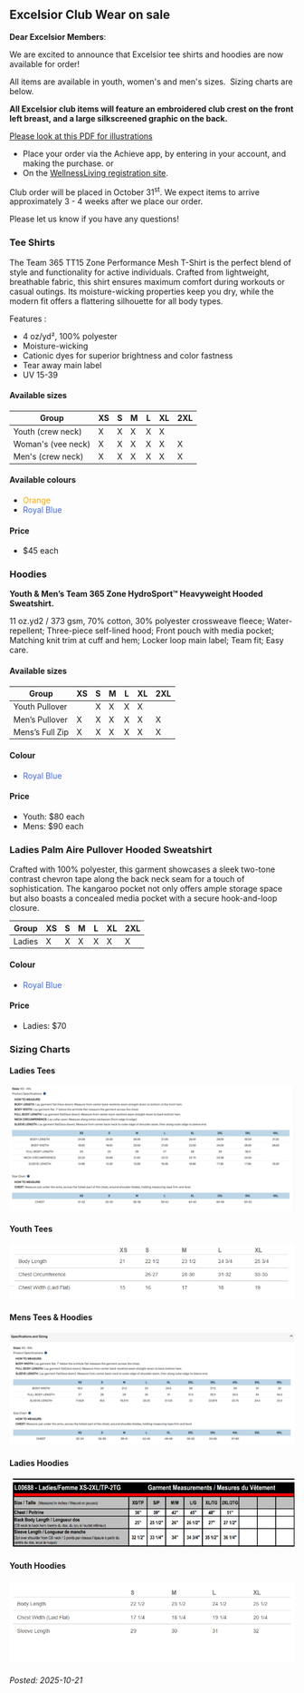 
## Excelsior Club Wear on sale

**Dear Excelsior Members**:

We are excited to announce that Excelsior tee shirts and hoodies are now available for order!

All items are available in youth, women's and men's sizes.  Sizing charts are below.

**All Excelsior club items will feature an embroidered club crest on the front left breast, and a large silkscreened graphic on the back.**  

[Please look at this PDF for illustrations](Excelsior_Tees_and_Hoodies_Design.pdf)

- Place your order via the Achieve app, by entering in your account, and making the purchase.
  or
- On the [WellnessLiving registration site](https://www.wellnessliving.com/rs/catalog-list.html?a_shop_category%5B%5D=1104787&is_filter=1&k_business=611659).

Club order will be placed in October 31<sup>st</sup>. We expect items to arrive approximately 3 - 4 weeks after we place our order.

Please let us know if you have any questions!

### Tee Shirts

The Team 365 TT15 Zone Performance Mesh T-Shirt is the perfect blend of style and functionality for active individuals. Crafted from lightweight, breathable fabric, this shirt ensures maximum comfort during workouts or casual outings. Its moisture-wicking properties keep you dry, while the modern fit offers a flattering silhouette for all body types. 

Features :

- 4 oz/yd², 100% polyester
- Moisture-wicking
- Cationic dyes for superior brightness and color fastness
- Tear away main label
- UV 15-39

#### Available sizes

| Group              | XS  | S   | M   | L   | XL  | 2XL |
| ------------------ | --- | --- | --- | --- | --- | --- |
| Youth (crew neck)  | X   | X   | X   | X   | X   |     |
| Woman's (vee neck) | X   | X   | X   | X   | X   | X   |
| Men's (crew neck)  | X   | X   | X   | X   | X   | X   |

#### Available colours

- <font color="Orange">Orange</font>
- <font color="royalblue">Royal Blue</font>

#### Price

- $45 each

### Hoodies

**Youth & Men’s Team 365 Zone HydroSport™ Heavyweight Hooded Sweatshirt.**

11 oz.yd2 / 373 gsm, 70% cotton, 30% polyester crossweave fleece; Water-repellent; Three-piece self-lined hood; Front pouch with media pocket; Matching knit trim at cuff and hem; Locker loop main label; Team fit; Easy care.

#### Available sizes

| Group           | XS  | S   | M   | L   | XL  | 2XL |
| --------------- | --- | --- | --- | --- | --- | --- |
| Youth Pullover  |     | X   | X   | X   | X   |     |
| Men’s Pullover  | X   | X   | X   | X   | X   | X   |
| Mens’s Full Zip | X   | X   | X   | X   | X   | X   |

#### Colour

- <font color="royalblue">Royal Blue</font>

#### Price

- Youth: $80 each
- Mens: $90 each

### Ladies Palm Aire Pullover Hooded Sweatshirt

Crafted with 100% polyester, this garment showcases a sleek two-tone contrast chevron tape along the back neck seam for a touch of sophistication. The kangaroo pocket not only offers ample storage space but also boasts a concealed media pocket with a secure hook-and-loop closure.

| Group  | XS  | S   | M   | L   | XL  | 2XL |
| ------ | --- | --- | --- | --- | --- | --- |
| Ladies | X   | X   | X   | X   | X   | X   |

#### Colour

  - <font color="royalblue">Royal Blue</font>

#### Price

- Ladies: $70

### Sizing Charts

#### Ladies Tees

 ![](Ladies_tees.png)

#### Youth Tees

![](Youth_tees.png)

#### Mens Tees & Hoodies

![](Men_tees_and_hoodies.png)

#### Ladies Hoodies

![](Ladies_hoodies.png)

#### Youth Hoodies

![](Youth_hoodies.png)

###### Posted: 2025-10-21
